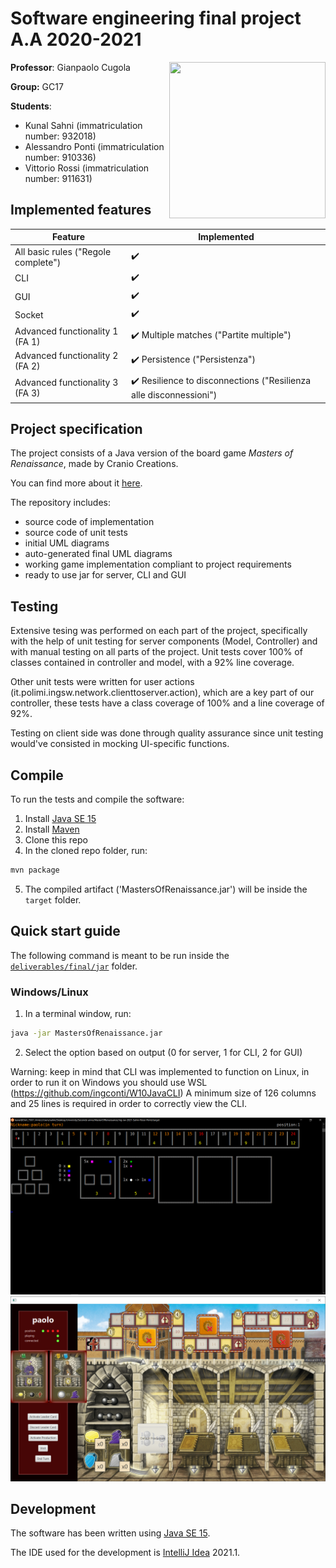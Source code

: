 # Software engineering final project A.A 2020-2021

<img src="https://craniointernational.com/2021/wp-content/uploads/2021/05/Masters-of-Renaissance_box3D.png" width=250px height=250px align="right" />

**Professor**: Gianpaolo Cugola

**Group:** GC17

**Students**:
- Kunal Sahni (immatriculation number: 932018)
- Alessandro Ponti (immatriculation number: 910336)
- Vittorio Rossi (immatriculation number: 911631)

## Implemented features

| Feature | Implemented |
| ------- | ----------- |
| All basic rules ("Regole complete") | :heavy_check_mark: |
| CLI | :heavy_check_mark: |
| GUI | :heavy_check_mark: |
| Socket | :heavy_check_mark: |
| Advanced functionality 1 (FA 1) | :heavy_check_mark: Multiple matches ("Partite multiple") |
| Advanced functionality 2 (FA 2) | :heavy_check_mark: Persistence ("Persistenza") |
| Advanced functionality 3 (FA 3) | :heavy_check_mark: Resilience to disconnections ("Resilienza alle disconnessioni") |

## Project specification
The project consists of a Java version of the board game *Masters of Renaissance*, made by Cranio Creations.

You can find more about it [here](https://craniointernational.com/products/masters-of-renaissance/).

The repository includes:
* source code of implementation
* source code of unit tests
* initial UML diagrams
* auto-generated final UML diagrams
* working game implementation compliant to project requirements
* ready to use jar for server, CLI and GUI

## Testing

Extensive tesing was performed on each part of the project, specifically with the help of unit testing for server components (Model, Controller) and with manual testing on all parts of the project.
Unit tests cover 100% of classes contained in controller and model, with a 92% line coverage. 

Other unit tests were written for user actions (it.polimi.ingsw.network.clienttoserver.action), which are a key part of our controller, these tests have a class coverage of 100% and a line coverage of 92%.

Testing on client side was done through quality assurance since unit testing would've consisted in mocking UI-specific functions.

## Compile

To run the tests and compile the software:

1. Install [Java SE 15](https://docs.oracle.com/en/java/javase/15/)
2. Install [Maven](https://maven.apache.org/install.html)
3. Clone this repo
4. In the cloned repo folder, run:
```bash
mvn package
```
5. The compiled artifact ('MastersOfRenaissance.jar') will be inside the `target` folder.

## Quick start guide

The following command is meant to be run inside the [`deliverables/final/jar`](./deliverables/final/jar) folder.

### Windows/Linux

1. In a terminal window, run:
```bash
java -jar MastersOfRenaissance.jar
```
2. Select the option based on output (0 for server, 1 for CLI, 2 for GUI)

Warning: keep in mind that CLI was implemented to function on Linux, in order to run it on Windows you should use WSL (https://github.com/ingconti/W10JavaCLI)
A minimum size of 126 columns and 25 lines is required in order to correctly view the CLI.

![Masters of Renaissance CLI running in WSL](.github/assets/cli_personal.png "Masters of Renaissance CLI running in WSL")
![Masters of Renaissance GUI running in Windows](.github/assets/gui_personal.png "Masters of Renaissance GUI running in Windows")


## Development

The software has been written using [Java SE 15](https://docs.oracle.com/en/java/javase/15/).

The IDE used for the development is [IntelliJ Idea](https://www.jetbrains.com/idea/) 2021.1.
